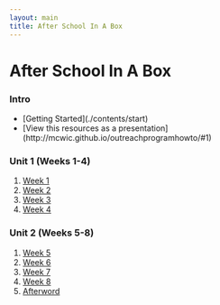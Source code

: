 ```yaml
---
layout: main
title: After School In A Box
---
```


# After School In A Box

### Intro
<ul>
<li>[Getting Started](./contents/start)</li>
<li>[View this resources as a presentation](http://mcwic.github.io/outreachprogramhowto/#1)</li>
</ul>

### Unit 1 (Weeks 1-4)
1. [Week 1](./contents/week1)
2. [Week 2](./contents/week2)
3. [Week 3](./contents/week3)
4. [Week 4](./contents/week4)

### Unit 2 (Weeks 5-8)
1. [Week 5](./contents/week5)
2. [Week 6](./contents/week6)
3. [Week 7](./contents/week7)
4. [Week 8](./contents/week8)
5. [Afterword](./contents/afterword)